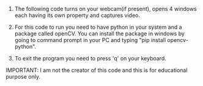 1. The following code turns on your webcam(if present), opens 4 windows each having its own property and captures video.

2. For this code to run you need to have python in your system and a package called openCV. You can install the package in windows by going to command prompt in your PC and
   typing "pip install opencv-python".

3. To exit the program you need to press 'q' on your keyboard.

IMPORTANT:
I am not the creator of this code and this is for educational purpose only.
